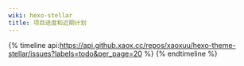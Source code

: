 ```yaml
---
wiki: hexo-stellar
title: 项目进度和近期计划
---
```


{% timeline api:https://api.github.xaox.cc/repos/xaoxuu/hexo-theme-stellar/issues?labels=todo&per_page=20 %}
{% endtimeline %}
